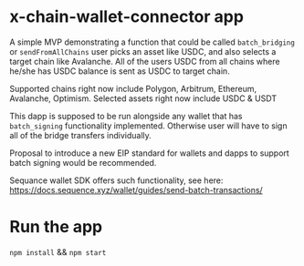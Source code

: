 # x-chain-wallet-connector app

A simple MVP demonstrating a function that could be called `batch_bridging` or `sendFromAllChains` user picks an asset like USDC, and also selects a target chain like Avalanche. All of the users USDC from all chains where he/she has USDC balance is sent as USDC to target chain.

Supported chains right now include Polygon, Arbitrum, Ethereum, Avalanche, Optimism.
Selected assets right now include USDC & USDT

This dapp is supposed to be run alongside any wallet that has `batch_signing` functionality implemented. Otherwise user will have to sign all of the bridge transfers individually.

Proposal to introduce a new EIP standard for wallets and dapps to support batch signing would be recommended. 

Sequance wallet SDK offers such functionality, see here: https://docs.sequence.xyz/wallet/guides/send-batch-transactions/
# Run the app

`npm install` &&
`npm start`
